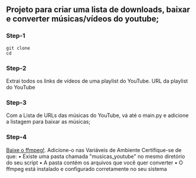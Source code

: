 ## Projeto para criar uma lista de downloads, baixar e converter músicas/vídeos do youtube;
### Step-1
```
git clone 
cd
```
### Step-2
Extrai todos os links de vídeos de uma playlist do YouTube.
URL da playlist do YouTube

### Step-3
Com a Lista de URLs das músicas do YouTube, vá até o main.py e adicione a listagem para baixar as músicas;

### Step-4
[Baixe o ffmpeg!](https://www.gyan.dev/ffmpeg/builds/).
Adicione-o nas Variáveis de Ambiente
Certifique-se de que:
• Existe uma pasta chamada "musicas_youtube" no mesmo diretório do seu script
• A pasta contém os arquivos que você quer converter
• O ffmpeg está instalado e configurado corretamente no seu sistema

